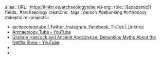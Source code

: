 alias::
URL:: https://linktr.ee/archaeologytube
rel-org::
role:: [[academic]]
fields:: #archaeology
creations::
tags:: person #debunking #orthodoxy #skeptic
rel-projects::


- [archaeologytube | Twitter, Instagram, Facebook, TikTok | Linktree](https://linktr.ee/archaeologytube)
- [Archaeology Tube - YouTube](https://www.youtube.com/channel/UC07CjzGSWgY5lAdWZd_Ambw)
- [Graham Hancock and Ancient Apocalypse: Debunking Myths About the Netflix Show - YouTube](https://www.youtube.com/watch?v=qLFtC_OSpX4)
-
-
